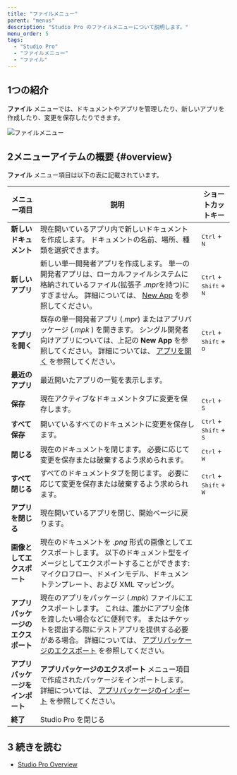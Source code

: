 ```yaml
---
title: "ファイルメニュー"
parent: "menus"
description: "Studio Pro のファイルメニューについて説明します。"
menu_order: 5
tags:
  - "Studio Pro"
  - "ファイルメニュー"
  - "ファイル"
---
```


## 1つの紹介

**ファイル** メニューでは、ドキュメントやアプリを管理したり、新しいアプリを作成したり、変更を保存したりできます。

![ファイルメニュー](attachments/file-menu/file-menu.png)


## 2メニューアイテムの概要 {#overview}

**ファイル** メニュー項目は以下の表に記載されています。

| メニュー項目              | 説明                                                                                                                                                                       | ショートカットキー                                         |
| ------------------- | ------------------------------------------------------------------------------------------------------------------------------------------------------------------------ | ------------------------------------------------- |
| **新しいドキュメント**       | 現在開いているアプリ内で新しいドキュメントを作成します。 ドキュメントの名前、場所、種類を選択できます。                                                                                                                     | <kbd>Ctrl</kbd> + <kbd>N</kbd>                    |
| **新しいアプリ**          | 新しい単一開発者アプリを作成します。 単一の開発者アプリは、ローカルファイルシステムに格納されているファイル(拡張子 *.mpr*を持つ)にすぎません。 詳細については、 [New App](new-project) を参照してください。                                                  | <kbd>Ctrl</kbd> + <kbd>Shift</kbd> + <kbd>N</kbd> |
| **アプリを開く**          | 既存の単一開発者アプリ (*.mpr*) またはアプリパッケージ (*.mpk* ) を開きます。 シングル開発者向けアプリについては、上記の **New App** を参照してください。 詳細については、 [アプリを開く](open-app-dialog) を参照してください。                             | <kbd>Ctrl</kbd> + <kbd>Shift</kbd> + <kbd>O</kbd> |
| **最近のアプリ**          | 最近開いたアプリの一覧を表示します。                                                                                                                                                       |                                                   |
| **保存**              | 現在アクティブなドキュメントタブに変更を保存します。                                                                                                                                               | <kbd>Ctrl</kbd> + <kbd>S</kbd>                    |
| **すべて保存**           | 開いているすべてのドキュメントに変更を保存します。                                                                                                                                                | <kbd>Ctrl</kbd> + <kbd>Shift</kbd> + <kbd>S</kbd> |
| **閉じる**             | 現在のドキュメントを閉じます。 必要に応じて変更を保存または破棄するよう求められます。                                                                                                                              | <kbd>Ctrl</kbd> + <kbd>W</kbd>                    |
| **すべて閉じる**          | すべてのドキュメントタブを閉じます。 必要に応じて変更を保存または破棄するよう求められます。                                                                                                                           | <kbd>Ctrl</kbd> + <kbd>Shift</kbd> + <kbd>W</kbd> |
| **アプリを閉じる**         | 現在開いているアプリを閉じ、開始ページに戻ります。                                                                                                                                                |                                                   |
| **画像としてエクスポート**     | 現在のドキュメントを *.png* 形式の画像としてエクスポートします。 以下のドキュメント型をイメージとしてエクスポートすることができます: マイクロフロー、ドメインモデル、ドキュメントテンプレート、および XML マッピング。                                                      |                                                   |
| **アプリパッケージのエクスポート** | 現在のアプリをパッケージ (*.mpk*) ファイルにエクスポートします。 これは、誰かにアプリ全体を渡したい場合などに便利です。 またはチケットを提出する際にテストアプリを提供する必要がある場合。 詳細については、 [アプリパッケージのエクスポート](export-project-package-dialog) を参照してください。 |                                                   |
| **アプリパッケージをインポート**  | **アプリパッケージのエクスポート** メニュー項目で作成されたパッケージをインポートします。 詳細については、 [アプリパッケージのインポート](import-project-package-dialog) を参照してください。                                                      |                                                   |
| **終了**              | Studio Pro を閉じる                                                                                                                                                          |                                                   |

## 3 続きを読む

* [Studio Pro Overview](studio-pro-overview)
